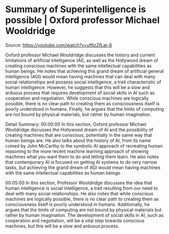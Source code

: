 # Summary of Superintelligence is possible | Oxford professor Michael Wooldridge

Source: https://youtube.com/watch?v=uf6zZfLat-8

Oxford professor Michael Wooldridge discusses the history and current limitations of artificial intelligence (AI), as well as the Hollywood dream of creating conscious machines with the same intellectual capabilities as human beings. He notes that achieving this grand dream of artificial general intelligence (AGI) would mean having machines that can deal with many social relationships and possess social intelligence, a trait characteristic of human intelligence. However, he suggests that this will be a slow and arduous process that requires development of social skills in AI such as cooperation and negotiation. While conscious machines are logically possible, there is no clear path to creating them as consciousness itself is poorly understood in humans. Finally, he argues that the limits of computing are not bound by physical materials, but rather by human imagination.

Detail Summary: 
00:00:00
In this section, Oxford professor Michael Wooldridge discusses the Hollywood dream of AI and the possibility of creating machines that are conscious, potentially in the same way that human beings are. He also talks about the history of AI, from its name coined by John McCarthy to the symbolic AI approach of recreating human reasoning to the more recent machine learning approach of showing machines what you want them to do and letting them learn. He also notes that contemporary AI is focused on getting AI systems to do very narrow tasks, but achieving the grand dream of AGI would mean having machines with the same intellectual capabilities as human beings.

00:05:00
In this section, Professor Wooldridge discusses the idea that human intelligence is social intelligence, a trait resulting from our need to deal with many social relationships. He also notes that while conscious machines are logically possible, there is no clear path to creating them as consciousness itself is poorly understood in humans. Additionally, he argues that the limits of computing are not bound by physical materials but rather by human imagination. The development of social skills in AI, such as cooperation and negotiation, will be a vital step towards conscious machines, but this will be a slow and arduous process.

